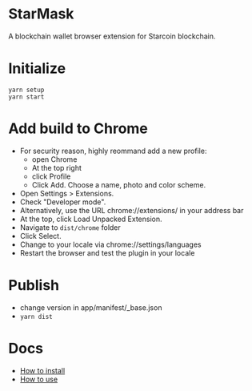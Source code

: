 # StarMask
A blockchain wallet browser extension for Starcoin blockchain.

# Initialize
```
yarn setup
yarn start
```

# Add build to Chrome
- For security reason, highly reommand add a new profile: 
    - open Chrome
    - At the top right
    - click Profile
    - Click Add. Choose a name, photo and color scheme.
- Open Settings > Extensions.
- Check "Developer mode".
- Alternatively, use the URL chrome://extensions/ in your address bar
- At the top, click Load Unpacked Extension.
- Navigate to `dist/chrome` folder
- Click Select.
- Change to your locale via chrome://settings/languages
- Restart the browser and test the plugin in your locale

# Publish
- change version in app/manifest/_base.json
- `yarn dist`

# Docs
- [How to install](./docs/how-to-install)
- [How to use](./docs/how-to-use)